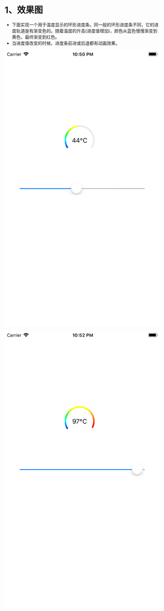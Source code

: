 # 1、效果图

* 下面实现一个用于温度显示的环形进度条。同一般的环形进度条不同，它的进度轨道是有渐变色的。随着温度的升高\(进度值增加\)，颜色从蓝色慢慢渐变到黄色，最终渐变到红色。
* 当进度值改变的时候，进度条前进或后退都有动画效果。

![&#x4ECE;&#x84DD;&#x8272;&#x6E10;&#x53D8;&#x5230;&#x9EC4;&#x8272;](../../.gitbook/assets/simulator-screen-shot-iphone-8-plus-2019-05-22-at-22.50.39.png)

![&#x4ECE;&#x9EC4;&#x8272;&#x6E10;&#x53D8;&#x5230;&#x7EA2;&#x8272;](../../.gitbook/assets/simulator-screen-shot-iphone-8-plus-2019-05-22-at-22.52.28.png)



